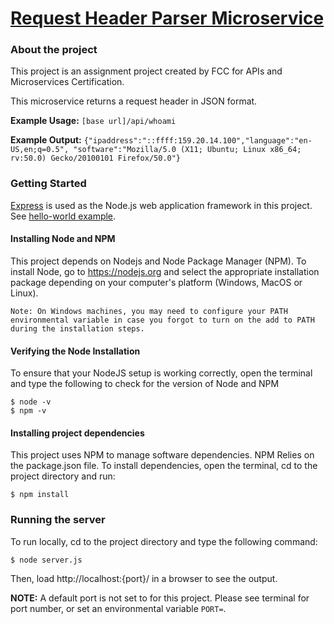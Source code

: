 # [Request Header Parser Microservice](https://www.freecodecamp.org/learn/apis-and-microservices/apis-and-microservices-projects/request-header-parser-microservice)

### About the project
This project is an assignment project created by FCC for APIs and Microservices Certification.

This microservice returns a request header in JSON format. 

**Example Usage:**
`[base url]/api/whoami`

**Example Output:**
`{"ipaddress":"::ffff:159.20.14.100","language":"en-US,en;q=0.5",
"software":"Mozilla/5.0 (X11; Ubuntu; Linux x86_64; rv:50.0) Gecko/20100101 Firefox/50.0"}`

### Getting Started

[Express](https://expressjs.com/) is used as the Node.js web application framework in this project. See [hello-world example](https://expressjs.com/en/starter/hello-world.html).

#### Installing Node and NPM
This project depends on Nodejs and Node Package Manager (NPM). To install Node, go to https://nodejs.org and select the appropriate installation package depending on your computer's platform (Windows, MacOS or Linux).

`Note: On Windows machines, you may need to configure your PATH environmental variable in case you forgot to turn on the add to PATH during the installation steps.`

#### Verifying the Node Installation
To ensure that your NodeJS setup is working correctly, open the terminal and type the following to check for the version of Node and NPM
```
$ node -v
$ npm -v
```

#### Installing project dependencies
This project uses NPM to manage software dependencies. NPM Relies on the package.json file. To install dependencies, open the terminal, cd to the project directory and run:
```
$ npm install
```

### Running the server

To run locally, cd to the project directory and type the following command:
```
$ node server.js
```
Then, load http://localhost:{port}/ in a browser to see the output.

**NOTE:** A default port is not set to for this project. Please see terminal for port number, or set an environmental variable `PORT=`. 